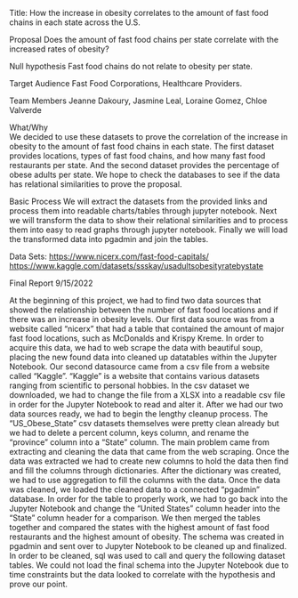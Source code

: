 Title: How the increase in obesity correlates to the amount of fast food chains in each state across the U.S.

Proposal 
Does the amount of fast food chains per state correlate with the increased rates of obesity?

Null hypothesis
Fast food chains do not relate to obesity per state.

Target Audience 
Fast Food Corporations,  Healthcare Providers. 

Team Members
Jeanne Dakoury, Jasmine Leal, Loraine Gomez, Chloe Valverde

What/Why   
We decided to use these datasets to  prove the correlation of the increase in obesity to the amount of fast food chains in each state. The first dataset provides locations, types of fast food chains, and how many fast food restaurants per state. And the second dataset provides the percentage of obese adults per state. We hope to check the databases to see if the data has relational similarities to prove the proposal. 

Basic Process
 We will extract the datasets from the provided links and process them into readable charts/tables through jupyter notebook.
Next we will transform the data to show their relational similarities and to process them into easy to read graphs through jupyter notebook.
Finally we will load the transformed data into pgadmin and join the tables.

Data Sets:
https://www.nicerx.com/fast-food-capitals/
https://www.kaggle.com/datasets/ssskay/usadultsobesityratebystate


  
  Final Report 9/15/2022

   At the beginning of this project, we had to find two data sources that showed the relationship between the number of fast food locations and if there was an increase in obesity levels.
Our first data source was from a website called “nicerx” that had a table that contained 
the amount of major fast food locations, such as McDonalds and Krispy Kreme. In order to acquire this data, we had to web scrape the data with beautiful soup, placing the new found data into cleaned up datatables within the Jupyter Notebook. 
    Our second datasource came from a csv file from a website called “Kaggle”. “Kaggle” is a website that contains various datasets ranging from scientific to personal hobbies. In the  csv dataset we downloaded, we had to change the file from a XLSX into a readable csv file in order for the Jupyter Notebook to read and alter it.
    After we had our two data sources ready, we had to begin the lengthy cleanup process. The “US_Obese_State” csv datasets themselves were pretty clean already but we had to delete a percent column, keys column, and rename the “province” column into a “State” column. The main problem came from extracting and cleaning the data that came from the web scraping. Once the data was extracted we had to create new columns to hold the data then find and fill the columns through dictionaries. After the dictionary was created, we had to use aggregation to fill the columns with the data.
    Once the data was cleaned, we loaded the cleaned data to a connected “pgadmin” database. In order for the table to properly work, we had to go back into the Jupyter Notebook and change the “United States” column header into the “State” column header for a comparison.  We then merged the tables together and compared the states with the highest amount of fast food restaurants and the highest amount of obesity.
    The schema was created in pgadmin and sent over to Jupyter Notebook to be cleaned up and finalized. In order to be cleaned, sql was used to call and query the following dataset tables. We could not load the final schema into the Jupyter Notebook due to time constraints but the data looked to correlate with the hypothesis and prove our point.
    
    
